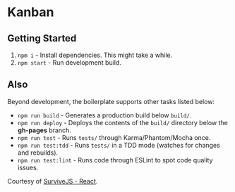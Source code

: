 # Kanban

## Getting Started

1. `npm i` - Install dependencies. This might take a while.
2. `npm start` - Run development build. 

## Also

Beyond development, the boilerplate supports other tasks listed below:

* `npm run build` - Generates a production build below `build/`.
* `npm run deploy` - Deploys the contents of the `build/` directory below the **gh-pages** branch.
* `npm run test` - Runs `tests/` through Karma/Phantom/Mocha once.
* `npm run test:tdd` - Runs `tests/` in a TDD mode (watches for changes and rebuilds).
* `npm run test:lint` - Runs code through ESLint to spot code quality issues.

Courtesy of [SurviveJS - React](http://survivejs.com/react/introduction/).